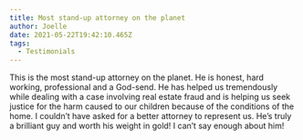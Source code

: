 ```yaml
---
title: Most stand-up attorney on the planet
author: Joelle
date: 2021-05-22T19:42:10.465Z
tags:
  - Testimonials
---
```

This is the most stand-up attorney on the planet. He is honest, hard working, professional and a God-send. He has helped us tremendously while dealing with a case involving real estate fraud and is helping us seek justice for the harm caused to our children because of the conditions of the home. I couldn’t have asked for a better attorney to represent us. He’s truly a brilliant guy and worth his weight in gold! I can’t say enough about him!